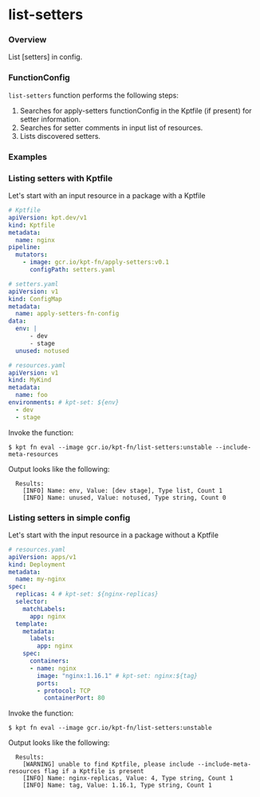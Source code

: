 # list-setters

### Overview

<!--mdtogo:Short-->

List [setters] in config.

<!--mdtogo-->

### FunctionConfig

<!--mdtogo:Long-->

`list-setters` function performs the following steps:

1. Searches for apply-setters functionConfig in the Kptfile (if present) for setter information.
1. Searches for setter comments in input list of resources.
1. Lists discovered setters.

<!--mdtogo-->

### Examples

<!--mdtogo:Examples-->

### Listing setters with Kptfile

Let's start with an input resource in a package with a Kptfile

```yaml
# Kptfile
apiVersion: kpt.dev/v1
kind: Kptfile
metadata:
  name: nginx
pipeline:
  mutators:
    - image: gcr.io/kpt-fn/apply-setters:v0.1
      configPath: setters.yaml
```

```yaml
# setters.yaml
apiVersion: v1
kind: ConfigMap
metadata:
  name: apply-setters-fn-config
data:
  env: |
      - dev
      - stage
  unused: notused
```

```yaml
# resources.yaml
apiVersion: v1
kind: MyKind
metadata:
  name: foo
environments: # kpt-set: ${env}
  - dev
  - stage
```

Invoke the function:

```shell
$ kpt fn eval --image gcr.io/kpt-fn/list-setters:unstable --include-meta-resources
```

Output looks like the following:

```shell
  Results:
    [INFO] Name: env, Value: [dev stage], Type list, Count 1
    [INFO] Name: unused, Value: notused, Type string, Count 0
```


### Listing setters in simple config

Let's start with the input resource in a package without a Kptfile

```yaml
# resources.yaml
apiVersion: apps/v1
kind: Deployment
metadata:
  name: my-nginx
spec:
  replicas: 4 # kpt-set: ${nginx-replicas}
  selector:
    matchLabels:
      app: nginx
  template:
    metadata:
      labels:
        app: nginx
    spec:
      containers:
      - name: nginx
        image: "nginx:1.16.1" # kpt-set: nginx:${tag}
        ports:
        - protocol: TCP
          containerPort: 80
```

Invoke the function:

```shell
$ kpt fn eval --image gcr.io/kpt-fn/list-setters:unstable
```

Output looks like the following:

```shell
  Results:
    [WARNING] unable to find Kptfile, please include --include-meta-resources flag if a Kptfile is present
    [INFO] Name: nginx-replicas, Value: 4, Type string, Count 1
    [INFO] Name: tag, Value: 1.16.1, Type string, Count 1
```

<!--mdtogo-->

[setter]: https://catalog.kpt.dev/apply-setters/v0.1/?id=definitions